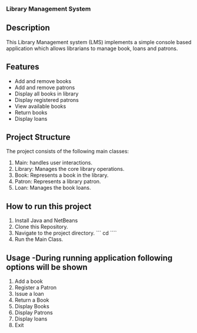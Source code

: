 ### Library Management System
## Description
This Library Management system (LMS) implements a simple console based application which allows librarians to manage book, loans and patrons.
## Features
- Add and remove books
- Add and remove patrons
- Display all books in library
- Display registered patrons
- View available books
- Return books
- Display loans
## Project Structure
The project consists of the following main classes:
1. Main: handles user interactions.
2. Library: Manages the core library operations.
3. Book: Represents a book in the library.
4. Patron: Represents a library patron.
5. Loan: Manages the book loans.

## How to run this project
1. Install Java and NetBeans
2. Clone this Repository.
3. Navigate to the project directory.
   ``` cd <path to LMS> ````
5. Run the Main Class.

## Usage -During running application following options will be shown
1. Add a book
2. Register a Patron
3. Issue a loan
4. Return a Book
5. Display Books
6. Display Patrons
7. Display loans
8. Exit


